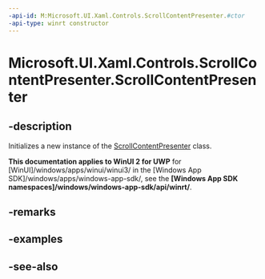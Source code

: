 ```yaml
---
-api-id: M:Microsoft.UI.Xaml.Controls.ScrollContentPresenter.#ctor
-api-type: winrt constructor
---
```


<!-- Method syntax
public ScrollContentPresenter()
-->

# Microsoft.UI.Xaml.Controls.ScrollContentPresenter.ScrollContentPresenter

## -description
Initializes a new instance of the [ScrollContentPresenter](scrollcontentpresenter.md) class.

**This documentation applies to WinUI 2 for UWP** for [WinUI]/windows/apps/winui/winui3/ in the [Windows App SDK]/windows/apps/windows-app-sdk/, see the **[Windows App SDK namespaces]/windows/windows-app-sdk/api/winrt/**.

## -remarks

## -examples

## -see-also
